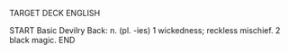 TARGET DECK
ENGLISH

START
Basic
Devilry
Back: n. (pl. -ies) 1 wickedness; reckless mischief. 2 black magic.
END
